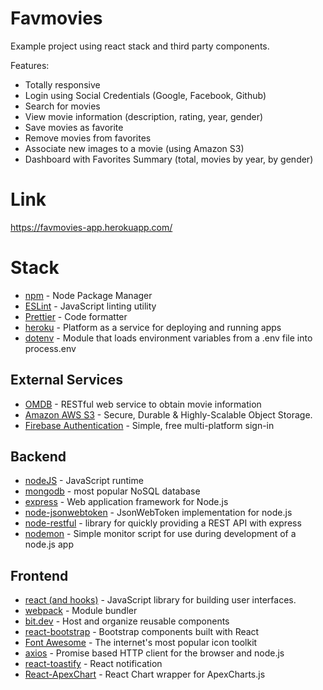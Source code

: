 # Favmovies

Example project using react stack and third party components.

Features:

- Totally responsive
- Login using Social Credentials (Google, Facebook, Github)
- Search for movies
- View movie information (description, rating, year, gender)
- Save movies as favorite
- Remove movies from favorites
- Associate new images to a movie (using Amazon S3)
- Dashboard with Favorites Summary (total, movies by year, by gender)

# Link

https://favmovies-app.herokuapp.com/

# Stack

- [npm](https://www.npmjs.com) - Node Package Manager
- [ESLint](https://eslint.org/) - JavaScript linting utility
- [Prettier](https://prettier.io/) - Code formatter
- [heroku](https://www.heroku.com/) - Platform as a service for deploying and running apps
- [dotenv](https://github.com/motdotla/dotenv#readme) - Module that loads environment variables from a .env file into process.env

## External Services

- [OMDB](http://www.omdbapi.com/) - RESTful web service to obtain movie information
- [Amazon AWS S3](https://aws.amazon.com/pt/s3/) - Secure, Durable & Highly-Scalable Object Storage.
- [Firebase Authentication](https://firebase.google.com/docs/auth/) - Simple, free multi-platform sign-in

## Backend

- [nodeJS](https://nodejs.org/en/) - JavaScript runtime
- [mongodb](https://www.mongodb.com/) - most popular NoSQL database
- [express](https://www.mongodb.com/) - Web application framework for Node.js
- [node-jsonwebtoken](https://github.com/auth0/node-jsonwebtoken) - JsonWebToken implementation for node.js
- [node-restful](https://www.npmjs.com/package/node-restful) - library for quickly providing a REST API with express
- [nodemon](https://nodemon.io/) - Simple monitor script for use during development of a node.js app

## Frontend

- [react (and hooks)](https://pt-br.reactjs.org/) - JavaScript library for building user interfaces.
- [webpack](https://webpack.js.org/) - Module bundler
- [bit.dev](https://bit.dev/) - Host and organize reusable components
- [react-bootstrap](https://react-bootstrap.github.io/) - Bootstrap components built with React
- [Font Awesome](https://github.com/FortAwesome/Font-Awesome) - The internet's most popular icon toolkit
- [axios](https://github.com/axios/axios) - Promise based HTTP client for the browser and node.js
- [react-toastify](https://fkhadra.github.io/react-toastify/) - React notification
- [React-ApexChart](https://apexcharts.com/docs/react-charts/) - React Chart wrapper for ApexCharts.js
